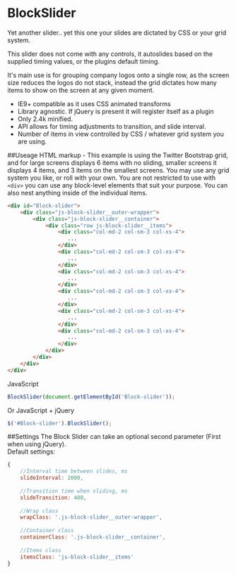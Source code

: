 # BlockSlider
Yet another slider.. yet this one your slides are dictated by CSS or your grid system.

This slider does not come with any controls, it autoslides based on the supplied timing values, or the plugins default timing.

It's main use is for grouping company logos onto a single row, as the screen size reduces the logos do not stack, instead the grid dictates how many items to show on the screen at any given moment.

* IE9+ compatible as it uses CSS animated transforms
* Library agnostic.  If jQuery is present it will register itself as a plugin
* Only 2.4k minified.
* API allows for timing adjustments to transition, and slide interval.
* Number of items in view controlled by CSS / whatever grid system you are using.

##Useage
HTML markup - This example is using the Twitter Bootstrap grid, and for large screens displays 6 items with no sliding, smaller screens it displays 4 items, and 3 items on the smallest screens.  You may use any grid system you like, or roll with your own.
You are not restricted to use with `<div>` you can use any block-level elements that suit your purpose.  You can also nest anything inside of the individual items.
```html
<div id="Block-slider">
    <div class="js-block-slider__outer-wrapper">
        <div class="js-block-slider__container">
            <div class="row js-block-slider__items">
                <div class="col-md-2 col-sm-3 col-xs-4">
                   ...
                </div>
                <div class="col-md-2 col-sm-3 col-xs-4">
                   ...
                </div>
                <div class="col-md-2 col-sm-3 col-xs-4">
                   ...
                </div>
                <div class="col-md-2 col-sm-3 col-xs-4">
                   ...
                </div>
                <div class="col-md-2 col-sm-3 col-xs-4">
                   ...
                </div>
                <div class="col-md-2 col-sm-3 col-xs-4">
                   ...
                </div>
            </div>                    
        </div>                    
    </div>
</div>
```

JavaScript
```javascript
BlockSlider(document.getElementById('Block-slider'));
```

Or JavaScript + jQuery
```javascript
$('#Block-slider').BlockSlider();
```

##Settings
The Block Slider can take an optional second parameter (First when using jQuery).  
Default settings:
```javascript
{
    //Interval time between slides, ms
    slideInterval: 2000,
    
    //Transition time when sliding, ms
    slideTransition: 400,
    
    //Wrap class
    wrapClass: '.js-block-slider__outer-wrapper',
    
    //Container class
    containerClass: '.js-block-slider__container',
    
    //Items class
    itemsClass: 'js-block-slider__items'
}
```
